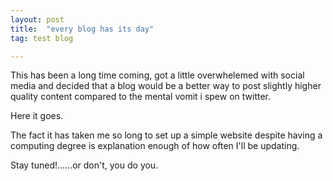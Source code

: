 ```yaml
---
layout: post
title:  "every blog has its day"
tag: test blog

---
```


This has been a long time coming, got a little overwhelemed with social media and decided that a blog would be a better way to post slightly higher quality content compared to the mental vomit i spew on twitter. 

Here it goes. 

The fact it has taken me so long to set up a simple website despite having a computing degree is explanation enough of how often I'll be updating.

Stay tuned!......or don't, you do you.

